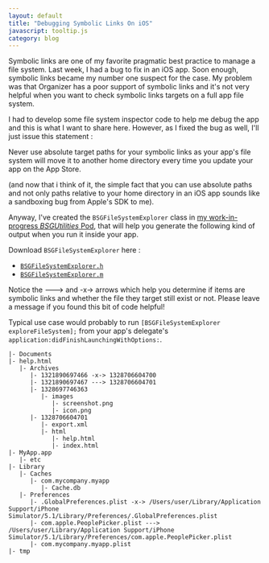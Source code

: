 ```yaml
---
layout: default
title: "Debugging Symbolic Links On iOS"
javascript: tooltip.js
category: blog
---
```


Symbolic links are one of my favorite pragmatic best practice to manage a file
system. Last week, I had a bug to fix in an iOS app. Soon enough, symbolic links
became my number one suspect for the case. My problem was that Organizer has a
poor support of symbolic links and it's not very helpful when you want to check
symbolic links targets on a full app file system.

I had to develop some file system inspector code to help me debug the app and
this is what I want to share here. However, as I fixed the bug as well, I'll
just issue this statement :

<div class="alert alert-warning">
Never use absolute target paths for your symbolic links as your app's file system will move it to
another home directory every time you update your app on the App Store.
</div>

(and now that i think of it, the simple fact that you can use absolute paths and
not only paths relative to your home directory in an iOS app sounds like a
sandboxing bug from Apple's SDK to me).

Anyway, I've created the `BSGFileSystemExplorer` class in [my work-in-progress
_BSGUtilities_ Pod][bsgutilities], that will help you generate the following
kind of output when you run it inside your app.

Download `BSGFileSystemExplorer` here :

- [`BSGFileSystemExplorer.h`][doth]
- [`BSGFileSystemExplorer.m`][dotm]

Notice the ---&gt; and -x-&gt; arrows which help you determine if items are
symbolic links and whether the file they target still exist or not. Please leave
a message if you found this bit of code helpful!

Typical use case would probably to run
`[BSGFileSystemExplorer exploreFileSystem];` from your app's delegate's
`application:didFinishLaunchingWithOptions:`.

    |- Documents
    |- help.html
       |- Archives
          |- 1321890697466 -x-> 1328706604700
          |- 1321890697467 ---> 1328706604701
          |- 1328697746363
             |- images
                |- screenshot.png
                |- icon.png
          |- 1328706604701
             |- export.xml
             |- html
                |- help.html
                |- index.html
    |- MyApp.app
       |- etc
    |- Library
       |- Caches
          |- com.mycompany.myapp
             |- Cache.db
       |- Preferences
          |- .GlobalPreferences.plist -x-> /Users/user/Library/Application Support/iPhone Simulator/5.1/Library/Preferences/.GlobalPreferences.plist
          |- com.apple.PeoplePicker.plist ---> /Users/user/Library/Application Support/iPhone Simulator/5.1/Library/Preferences/com.apple.PeoplePicker.plist
          |- com.mycompany.myapp.plist
    |- tmp

[bsgutilities]: https://github.com/Bootstragram/BSGUtilities/
[doth]:
  https://github.com/Bootstragram/BSGUtilities/blob/master/Pod/Classes/FileSystemUtils/BSGFileSystemExplorer.h
[dotm]:
  https://github.com/Bootstragram/BSGUtilities/blob/master/Pod/Classes/FileSystemUtils/BSGFileSystemExplorer.m
